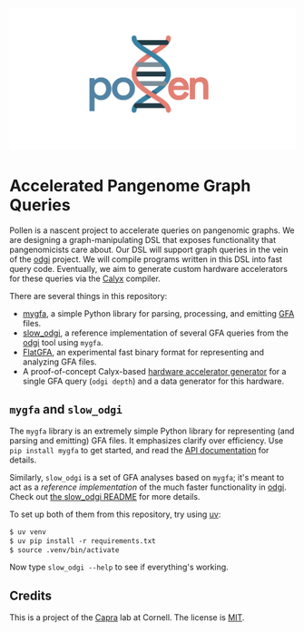 <h1>
<p align="center">
<img src="https://github.com/cucapra/pollen/blob/main/pollen_icon_transparent.png">
</h1>

Accelerated Pangenome Graph Queries
===================================

Pollen is a nascent project to accelerate queries on pangenomic graphs.
We are designing a graph-manipulating DSL that exposes functionality that pangenomicists care about.
Our DSL will support graph queries in the vein of the [odgi][] project.
We will compile programs written in this DSL into fast query code.
Eventually, we aim to generate custom hardware accelerators for these queries via the [Calyx][] compiler.

There are several things in this repository:

* [mygfa](./mygfa), a simple Python library for parsing, processing, and emitting [GFA][] files.
* [slow_odgi](./slow_odgi), a reference implementation of several GFA queries from the [odgi][] tool using `mygfa`.
* [FlatGFA](./flatgfa), an experimental fast binary format for representing and analyzing GFA files.
* A proof-of-concept Calyx-based [hardware accelerator generator](./pollen_py) for a single GFA query (`odgi depth`) and a data generator for this hardware.

[calyx]: https://calyxir.org
[odgi]: https://odgi.readthedocs.io/en/latest/
[gfa]: https://github.com/GFA-spec/GFA-spec/blob/master/GFA1.md


`mygfa` and `slow_odgi`
-----------------------

The `mygfa` library is an extremely simple Python library for representing (and parsing and emitting) GFA files. It emphasizes clarify over efficiency. Use `pip install mygfa` to get started, and read the [API documentation][mygfa-docs] for details.

Similarly, `slow_odgi` is a set of GFA analyses based on `mygfa`; it's meant to act as a *reference implementation* of the much faster functionality in [odgi][]. Check out [the slow_odgi README](slow_odgi/) for more details.

To set up both of them from this repository, try using [uv][]:

    $ uv venv
    $ uv pip install -r requirements.txt
    $ source .venv/bin/activate

Now type `slow_odgi --help` to see if everything's working.

[uv]: https://github.com/astral-sh/uv
[mygfa-docs]: http://cucapra.github.io/pollen/mygfa/


Credits
-------

This is a project of the [Capra][] lab at Cornell.
The license is [MIT][].

[capra]: https://capra.cs.cornell.edu
[mit]: https://choosealicense.com/licenses/mit/
